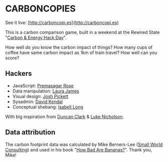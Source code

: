 CARBONCOPIES
============

See it live: [http://carboncopi.es](http://carboncopi.es)

This is a carbon comparison game, built in a weekend at the Rewired State "[Carbon & Energy Hack Day](http://www.rewiredstate.org/events/carbon-and-energy)".

How well do you know the carbon impact of things? How many cups of coffee have same carbon impact as 1km of train travel? How well can you score?

## Hackers
* JavaScript: [Premasagar Rose](http://twitter.com/premasagar)
* Data manipulation: [Laura James](http://lbj.org.uk)
* Visual design: [Josh Pickett](http://twitter.com/lordjawsh)
* Sysadmin: [David Kendal](http://twitter.com/dpkendal)
* Conceptual shebang: [Isabell Long](http://twitter.com/issyl0)

With big inspiration from [Duncan Clark](http://www.1010global.org/blogs/duncanclark) & [Luke Nicholson](http://moreassociates.com).

## Data attribution
The carbon footprint data was calculated by Mike Berners-Lee ([Small World Consulting](http://sw-consulting.co.uk)) and used in his book "[How Bad Are Bananas?](http://www.amazon.co.uk/gp/product/1846688914)". Thank you, Mike!
